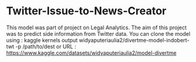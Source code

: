 # Twitter-Issue-to-News-Creator
This model was part of project on Legal Analytics. The aim of this project was to predict side information from Twitter data.
You can clone the model using : kaggle kernels output widyaputeriaulia2/divertme-model-indobert-twt -p /path/to/dest
or URL : https://www.kaggle.com/datasets/widyaputeriaulia2/model-divertme 
